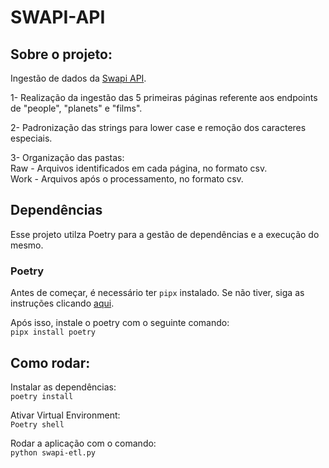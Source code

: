 # SWAPI-API
## Sobre o projeto:
Ingestão de dados da [Swapi API](https://swapi.py4e.com).

1- Realização da ingestão das 5 primeiras páginas referente aos endpoints de "people", "planets" e "films".  

2- Padronização das strings para lower case e remoção dos caracteres especiais. 

3- Organização das pastas:   
Raw - Arquivos identificados em cada página, no formato csv.  
Work - Arquivos após o processamento, no formato csv.  

## Dependências
Esse projeto utilza Poetry para a gestão de dependências e a execução do mesmo.

### Poetry
Antes de começar, é necessário ter `pipx` instalado. Se não tiver, siga as instruções clicando [aqui](https://github.com/pypa/pipx).

Após isso, instale o poetry com o seguinte comando:  
```pipx install poetry```

## Como rodar:
Instalar as dependências:  
```poetry install```

Ativar Virtual Environment:  
```Poetry shell```

Rodar a aplicação com o comando:   
```python swapi-etl.py```
